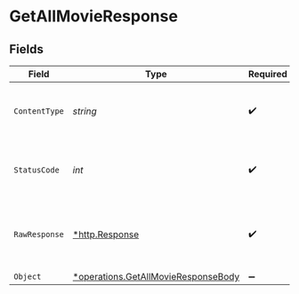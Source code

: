 # GetAllMovieResponse


## Fields

| Field                                                                                     | Type                                                                                      | Required                                                                                  | Description                                                                               |
| ----------------------------------------------------------------------------------------- | ----------------------------------------------------------------------------------------- | ----------------------------------------------------------------------------------------- | ----------------------------------------------------------------------------------------- |
| `ContentType`                                                                             | *string*                                                                                  | :heavy_check_mark:                                                                        | HTTP response content type for this operation                                             |
| `StatusCode`                                                                              | *int*                                                                                     | :heavy_check_mark:                                                                        | HTTP response status code for this operation                                              |
| `RawResponse`                                                                             | [*http.Response](https://pkg.go.dev/net/http#Response)                                    | :heavy_check_mark:                                                                        | Raw HTTP response; suitable for custom response parsing                                   |
| `Object`                                                                                  | [*operations.GetAllMovieResponseBody](../../models/operations/getallmovieresponsebody.md) | :heavy_minus_sign:                                                                        | response                                                                                  |